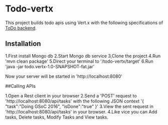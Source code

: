 # Todo-vertx
This project builds todo apis using Vert.x with the following specifications of [ToDo backend](http://todobackend.com/).

## Installation

1.First install Mongo db
2.Start Mongo db service
3,Clone the project
4.Run 'mvn clean package'
5.Direct your terminal to '/todo-vertx/target'
6.Run 'java -jar todo.vertx-1.0-SNAPSHOT-fat.jar'

Now your server will be started in 'http://localhost:8080'

##Calling APIs

1.Open a Rest client in your browser
2.Send a 'POST' request to 'http://localhost:8080/api/tasks' with the following JSON context
'{
"task":"Doing GSoC 2016",
"isDone":"true"
}'
3.View the sent request in 'http://localhost:8080/api/tasks' in your browser.
4.Like vice you can Add tasks, Delete tasks, Modify Tasks and View tasks.
